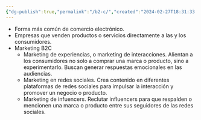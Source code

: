 ```yaml
---
{"dg-publish":true,"permalink":"/b2-c/","created":"2024-02-27T18:31:33.016-05:00","updated":"2024-03-11T19:51:45.572-05:00"}
---
```


- Forma más común de comercio electrónico.
- Empresas que venden productos o servicios directamente a las y los consumidores.
- Marketing B2C
	- Marketing de experiencias, o marketing de interacciones. Alientan a los consumidores no solo a comprar una marca o producto, sino a experimentarlo. Buscan generar respuestas emocionales en las audiencias.
	- Marketing en redes sociales. Crea contenido en diferentes plataformas de redes sociales para impulsar la interacción y promover un negocio o producto.
	- Marketing de infuencers. Reclutar influencers para que respalden o mencionen una marca o producto entre sus seguidores de las redes sociales.